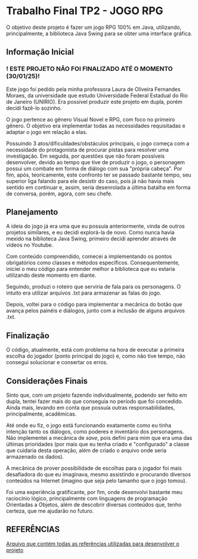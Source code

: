 
# Trabalho Final TP2 - JOGO RPG

O objetivo deste projeto é fazer um jogo RPG 100% em Java, utilizando, principalmente, a biblioteca Java Swing para se obter uma interface gráfica.

## Informação Inicial

### ! ESTE PROJETO NÃO FOI FINALIZADO ATÉ O MOMENTO (30/01/25)!

Este jogo foi pedido pela minha professora Laura de Oliveira Fernandes Moraes, da universidade que estudo Universidade Federal Estadual do Rio de Janeiro (UNIRIO). Era possível produzir este projeto em dupla, porém decidi fazê-lo sozinho.

O jogo pertence ao gênero Visual Novel e RPG, com foco no primeiro gênero. O objetivo era implementar todas as necessidades requisitadas e adaptar o jogo em relação a elas.

Possuindo 3 atos/dificuldades/obstáculos principais, o jogo começa com a necessidade do protagonista de procurar pistas para resolver uma investigação. Em seguida, por questões que não foram possíveis desenvolver, devido ao tempo que tive de produzir o jogo, o personagem possui um combate em forma de diálogo com sua "própria cabeça". Por fim, após, teoricamente, este confronto ter se passado bastante tempo, seu superior liga falando para ele desistir do caso, pois já não havia mais sentido em continuar e, assim, seria desenrolada a última batalha em forma de conversa, porém, agora, com seu chefe.

## Planejamento

A ideia do jogo já era uma que eu possuía anteriormente, vinda de outros projetos similares, e eu decidi explorá-la de novo. Como nunca havia mexido na biblioteca Java Swing, primeiro decidi aprender através de vídeos no Youtube.

Com conteúdo compreendido, comecei a implementando os pontos obrigatórios como classes e métodos específicos. Consequentemente, iniciei o meu código para entender melhor a biblioteca que eu estaria utilizando deste momento em diante.

Seguindo, produzi o roteiro que serviria de fala para os personagens. O intuito era utilizar arquivos .txt para armazenar as falas do jogo.

Depois, voltei para o código para implementar a mecânica do botão que avança pelos painéis e diálogos, junto com a inclusão de alguns arquivos .txt.

## Finalização

O código, atualmente, está com problema na hora de executar a primeira escolha do jogador (ponto principal do jogo) e, como não tive tempo, não consegui solucionar e consertar os erros.

## Considerações Finais

Sinto que, com um projeto fazendo individualmente, podendo ser feito em dupla, tentei fazer mais do que conseguia no período que foi concedido. Ainda mais, levando em conta que possuía outras responsabilidades, principalmente, acadêmicas. 

Até onde eu fiz, o jogo está funcionando exatamente como eu tinha intenção tanto os diálogos, como poderes e inventário dos personagens. Não implementei a mecânica de *save*, pois defini para mim que era uma das últimas prioridades (por mais que eu tenha criado e "configurado" a classe que cuidaria desta operação, além de criado o arquivo onde seria armazenado os dados).

A mecânica de prover possibilidade de escolhas para o jogador foi mais desafiadora do que eu imaginava, mesmo assistindo e procurando diversos conteúdos na Internet (imagino que seja pelo tamanho que o jogo tomou).

Foi uma experiência gratificante, por fim, onde desenvolvi bastante meu raciocínio lógico, principalmente com linguagens de programação Orientadas a Objetos, além de descobrir diversas conteúdos que, tenho certeza, que me ajudarão no futuro.

## REFERÊNCIAS

[Arquivo que contém todas as referências utilizadas para desenvolver o projeto](./jogoTP2/referencias.txt)